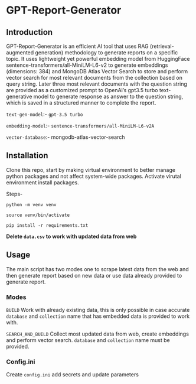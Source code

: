 # GPT-Report-Generator

## Introduction

GPT-Report-Generator is an efficient AI tool that uses RAG (retrieval-augmented generation) methodology to generate reports on a specific topic. It uses lightweight yet powerful embedding model from HuggingFace sentence-transformers/all-MiniLM-L6-v2 to generate embeddings (dimensions: 384) and MongoDB Atlas Vector Search to store and perform vector search for most relevant documents from the collection based on query string. Later three most relevant documents with the question string are provided as a customized prompt to OpenAI’s gpt3.5 turbo text-generative model to generate response as answer to the question string, which is saved in a structured manner to complete the report.

`text-gen-model`:- `gpt-3.5 turbo`

`embedding-model`:- `sentence-transformers/all-MiniLM-L6-v2A`

`vector-database`:- mongodb-atlas-vector-search

## Installation

Clone this repo, start by making virtual environment to better manage python packages and not affect system-wide packages. Activate virutal environment install packages.

Steps-

`python -m venv venv`

`source venv/bin/activate`

`pip install -r requirements.txt`

**Delete `data.csv` to work with updated data from web**

## Usage

The main script has two modes one to scrape latest data from the web and then generate report based on new data or use data already provided to generate report.

### Modes

`BUILD` Work with already existing data, this is only possible in case accurate `database` and `collection` name that has embedded data is provided to work with.

`SEARCH_AND_BUILD` Collect most updated data from web, create embeddings and perform vector search. `database` and `collection` name must be provided.

### Config.ini

Create `config.ini` add secrets and update parameters

